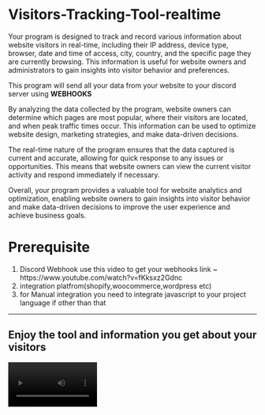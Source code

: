 # Visitors-Tracking-Tool-realtime
Your program is designed to track and record various information about website visitors in real-time, including their IP address, device type, browser, date and time of access, city, country, and the specific page they are currently browsing. This information is useful for website owners and administrators to gain insights into visitor behavior and preferences.

This program will send all your data from your website to your discord server using **WEBHOOKS**

By analyzing the data collected by the program, website owners can determine which pages are most popular, where their visitors are located, and when peak traffic times occur. This information can be used to optimize website design, marketing strategies, and make data-driven decisions.

The real-time nature of the program ensures that the data captured is current and accurate, allowing for quick response to any issues or opportunities. This means that website owners can view the current visitor activity and respond immediately if necessary.

Overall, your program provides a valuable tool for website analytics and optimization, enabling website owners to gain insights into visitor behavior and make data-driven decisions to improve the user experience and achieve business goals.


<h1> Prerequisite </h1>
<ol>
<li>Discord Webhook
use this video to get your webhooks link ~ https://www.youtube.com/watch?v=fKksxz2Gdnc
</li>
<li>integration platfrom(shopify,woocommerce,wordpress etc)
<li> for Manual integration you need to integrate javascript to your project language if other than that</li>
</ol>

<hr>
<h2>Enjoy the tool and information you get about your visitors</h2>

<video src='https://github.com/om-bhesania/Visitors-Tracking-Tool-realtime/blob/main/2023-03-27%2000-16-36.gif' width=180/>
